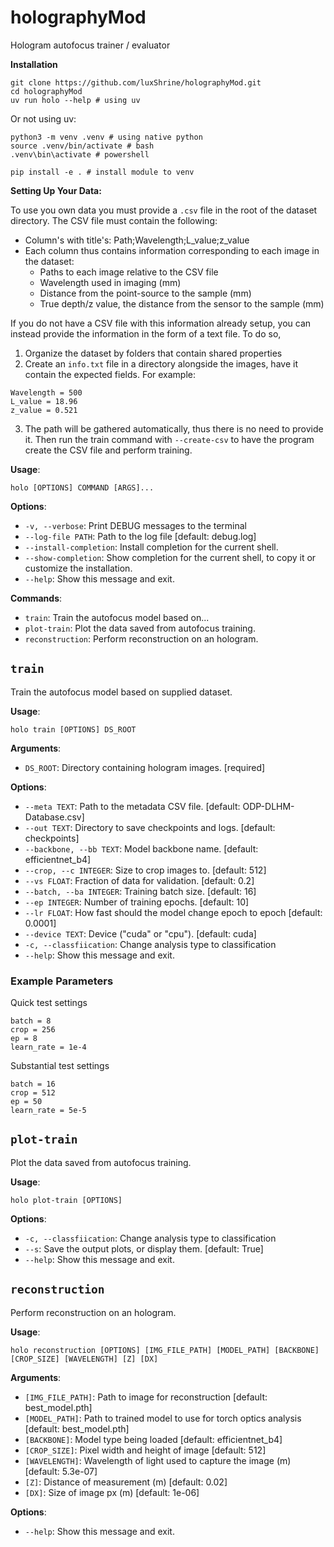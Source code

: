 # holographyMod

Hologram autofocus trainer / evaluator

**Installation**

```console
git clone https://github.com/luxShrine/holographyMod.git
cd holographyMod
uv run holo --help # using uv
```

Or not using uv:

```console
python3 -m venv .venv # using native python
source .venv/bin/activate # bash
.venv\bin\activate # powershell

pip install -e . # install module to venv
```

**Setting Up Your Data:**

To use you own data you must provide a `.csv` file in the root of the dataset directory. The CSV file must contain the following:
- Column's with title's: Path;Wavelength;L_value;z_value
- Each column thus contains information corresponding to each image in the dataset:
    - Paths to each image relative to the CSV file 
    - Wavelength used in imaging (mm)
    - Distance from the point-source to the sample (mm)
    - True depth/z value, the distance from the sensor to the sample (mm)

If you do not have a CSV file with this information already setup, you can instead provide the information in the form of a text file. To do so, 
1. Organize the dataset by folders that contain shared properties
2. Create an `info.txt` file in a directory alongside the images, have it contain the expected fields. For example:
```
Wavelength = 500
L_value = 18.96
z_value = 0.521
```
3. The path will be gathered automatically, thus there is no need to provide it. Then run the train command with `--create-csv` to have the program create the CSV file and perform training.

**Usage**:

```console
holo [OPTIONS] COMMAND [ARGS]...
```

**Options**:

- `-v, --verbose`: Print DEBUG messages to the terminal
- `--log-file PATH`: Path to the log file [default: debug.log]
- `--install-completion`: Install completion for the current shell.
- `--show-completion`: Show completion for the current shell, to copy it or customize the installation.
- `--help`: Show this message and exit.

**Commands**:

- `train`: Train the autofocus model based on...
- `plot-train`: Plot the data saved from autofocus training.
- `reconstruction`: Perform reconstruction on an hologram.

## `train`

Train the autofocus model based on supplied dataset.

**Usage**:

```console
holo train [OPTIONS] DS_ROOT
```

**Arguments**:

- `DS_ROOT`: Directory containing hologram images. [required]

**Options**:

- `--meta TEXT`: Path to the metadata CSV file. [default: ODP-DLHM-Database.csv]
- `--out TEXT`: Directory to save checkpoints and logs. [default: checkpoints]
- `--backbone, --bb TEXT`: Model backbone name. [default: efficientnet_b4]
- `--crop, --c INTEGER`: Size to crop images to. [default: 512]
- `--vs FLOAT`: Fraction of data for validation. [default: 0.2]
- `--batch, --ba INTEGER`: Training batch size. [default: 16]
- `--ep INTEGER`: Number of training epochs. [default: 10]
- `--lr FLOAT`: How fast should the model change epoch to epoch [default: 0.0001]
- `--device TEXT`: Device ("cuda" or "cpu"). [default: cuda]
- `-c, --classfiication`: Change analysis type to classification
- `--help`: Show this message and exit.

### Example Parameters

Quick test settings

```console
batch = 8
crop = 256
ep = 8
learn_rate = 1e-4
```

Substantial test settings

```console
batch = 16
crop = 512
ep = 50
learn_rate = 5e-5
```

## `plot-train`

Plot the data saved from autofocus training.

**Usage**:

```console
holo plot-train [OPTIONS]
```

**Options**:

- `-c, --classfiication`: Change analysis type to classification
- `--s`: Save the output plots, or display them. [default: True]
- `--help`: Show this message and exit.

## `reconstruction`

Perform reconstruction on an hologram.

**Usage**:

```console
holo reconstruction [OPTIONS] [IMG_FILE_PATH] [MODEL_PATH] [BACKBONE] [CROP_SIZE] [WAVELENGTH] [Z] [DX]
```

**Arguments**:

- `[IMG_FILE_PATH]`: Path to image for reconstruction [default: best_model.pth]
- `[MODEL_PATH]`: Path to trained model to use for torch optics analysis [default: best_model.pth]
- `[BACKBONE]`: Model type being loaded [default: efficientnet_b4]
- `[CROP_SIZE]`: Pixel width and height of image [default: 512]
- `[WAVELENGTH]`: Wavelength of light used to capture the image (m) [default: 5.3e-07]
- `[Z]`: Distance of measurement (m) [default: 0.02]
- `[DX]`: Size of image px (m) [default: 1e-06]

**Options**:

- `--help`: Show this message and exit.
